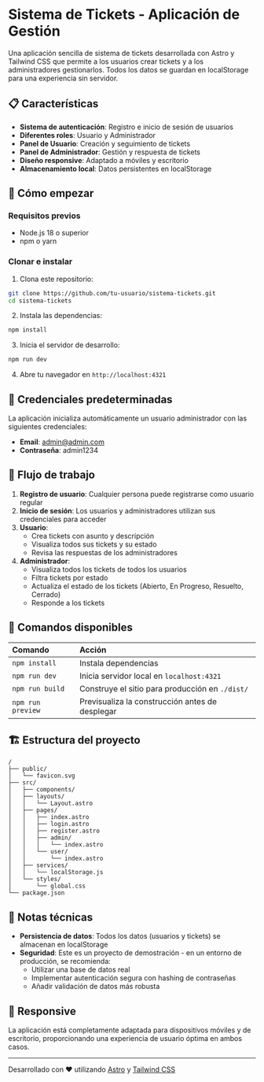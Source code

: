 # Sistema de Tickets - Aplicación de Gestión

Una aplicación sencilla de sistema de tickets desarrollada con Astro y Tailwind CSS que permite a los usuarios crear tickets y a los administradores gestionarlos. Todos los datos se guardan en localStorage para una experiencia sin servidor.

## 📋 Características

- **Sistema de autenticación**: Registro e inicio de sesión de usuarios
- **Diferentes roles**: Usuario y Administrador
- **Panel de Usuario**: Creación y seguimiento de tickets
- **Panel de Administrador**: Gestión y respuesta de tickets
- **Diseño responsive**: Adaptado a móviles y escritorio
- **Almacenamiento local**: Datos persistentes en localStorage

## 🚀 Cómo empezar

### Requisitos previos
- Node.js 18 o superior
- npm o yarn

### Clonar e instalar

1. Clona este repositorio:
```sh
git clone https://github.com/tu-usuario/sistema-tickets.git
cd sistema-tickets
```

2. Instala las dependencias:
```sh
npm install
```

3. Inicia el servidor de desarrollo:
```sh
npm run dev
```

4. Abre tu navegador en `http://localhost:4321`

## 👤 Credenciales predeterminadas

La aplicación inicializa automáticamente un usuario administrador con las siguientes credenciales:

- **Email**: admin@admin.com
- **Contraseña**: admin1234

## 🔄 Flujo de trabajo

1. **Registro de usuario**: Cualquier persona puede registrarse como usuario regular
2. **Inicio de sesión**: Los usuarios y administradores utilizan sus credenciales para acceder
3. **Usuario**:
   - Crea tickets con asunto y descripción
   - Visualiza todos sus tickets y su estado
   - Revisa las respuestas de los administradores
4. **Administrador**:
   - Visualiza todos los tickets de todos los usuarios
   - Filtra tickets por estado
   - Actualiza el estado de los tickets (Abierto, En Progreso, Resuelto, Cerrado)
   - Responde a los tickets

## 🧞 Comandos disponibles

| Comando                   | Acción                                           |
| :------------------------ | :----------------------------------------------- |
| `npm install`             | Instala dependencias                             |
| `npm run dev`             | Inicia servidor local en `localhost:4321`        |
| `npm run build`           | Construye el sitio para producción en `./dist/`  |
| `npm run preview`         | Previsualiza la construcción antes de desplegar  |

## 🏗️ Estructura del proyecto

```text
/
├── public/
│   └── favicon.svg
├── src/
│   ├── components/
│   ├── layouts/
│   │   └── Layout.astro
│   ├── pages/
│   │   ├── index.astro
│   │   ├── login.astro
│   │   ├── register.astro
│   │   ├── admin/
│   │   │   └── index.astro
│   │   └── user/
│   │       └── index.astro
│   ├── services/
│   │   └── localStorage.js
│   └── styles/
│       └── global.css
└── package.json
```

## 📝 Notas técnicas

- **Persistencia de datos**: Todos los datos (usuarios y tickets) se almacenan en localStorage
- **Seguridad**: Este es un proyecto de demostración - en un entorno de producción, se recomienda:
  - Utilizar una base de datos real
  - Implementar autenticación segura con hashing de contraseñas
  - Añadir validación de datos más robusta

## 📱 Responsive

La aplicación está completamente adaptada para dispositivos móviles y de escritorio, proporcionando una experiencia de usuario óptima en ambos casos.

---

Desarrollado con ❤️ utilizando [Astro](https://astro.build) y [Tailwind CSS](https://tailwindcss.com)
